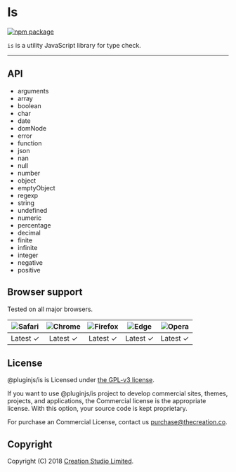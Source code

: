 # Is

[![npm package](https://img.shields.io/npm/v/@pluginjs/is.svg)](https://www.npmjs.com/package/@pluginjs/is)

`is` is a utility JavaScript library for type check.

---

## API

- arguments
- array
- boolean
- char
- date
- domNode
- error
- function
- json
- nan
- null
- number
- object
- emptyObject
- regexp
- string
- undefined
- numeric
- percentage
- decimal
- finite
- infinite
- integer
- negative
- positive

## Browser support

Tested on all major browsers.

| <img src="https://raw.githubusercontent.com/alrra/browser-logos/master/src/safari/safari_32x32.png" alt="Safari"> | <img src="https://raw.githubusercontent.com/alrra/browser-logos/master/src/chrome/chrome_32x32.png" alt="Chrome"> | <img src="https://raw.githubusercontent.com/alrra/browser-logos/master/src/firefox/firefox_32x32.png" alt="Firefox"> | <img src="https://raw.githubusercontent.com/alrra/browser-logos/master/src/edge/edge_32x32.png" alt="Edge"> | <img src="https://raw.githubusercontent.com/alrra/browser-logos/master/src/opera/opera_32x32.png" alt="Opera"> |
|:--:|:--:|:--:|:--:|:--:|
| Latest ✓ | Latest ✓ | Latest ✓ | Latest ✓ | Latest ✓ |

## License

@pluginjs/is is Licensed under [the GPL-v3 license](LICENSE).

If you want to use @pluginjs/is project to develop commercial sites, themes, projects, and applications, the Commercial license is the appropriate license. With this option, your source code is kept proprietary.

For purchase an Commercial License, contact us purchase@thecreation.co.

## Copyright

Copyright (C) 2018 [Creation Studio Limited](creationstudio.com).